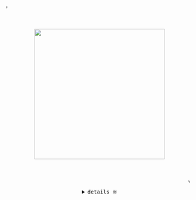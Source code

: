   
<p align="left">&#12318;</p>
<br>
<p align="center">
<img src="https://c.tenor.com/VrNYXs-O3WwAAAAM/sad-cat.gif"  align="center" width="350"/> 
</p>
<br>
<p align="right">&#12319;</p>
<details align="center">
  <summary>
    <samp>
      details
    </samp>
    &#8779;
  </summary>
<h2></h2><br>
<p align="center">
  <samp>
    <a href="https://t.me/nitroaohr" target="_blank">tell</a>
    &#8779;
    <a href="mailto:nitro-aohr@pm.me" target="_blank">me</a>
  </samp>
</p>
<h2></h2><br>
  <p align="center">
  <samp>
    Currently interested on backend, automation stuff and data science<br>
  </samp>
  </p>
  <img alt="Top Language" src="https://github-readme-stats.vercel.app/api/top-langs/?bg_color=1a1b1d&layout=compact&username=NAoHR&hide_border=true&title_color=ffffff&text_color=ffffff"/>
<h2></h2><br>
</details>
